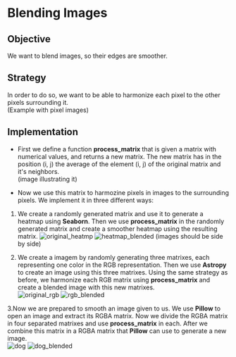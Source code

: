 # Blending Images

## Objective
We want to blend images, so their edges are smoother.

## Strategy
In order to do so, we want to be able to harmonize each pixel to the other pixels surrounding it.  
(Example with pixel images)

## Implementation
* First we define a function **process_matrix** that is given a matrix with numerical values, and returns a new matrix.
The new matrix has in the position (i, j) the average of the element (i, j) of the original matrix and it's neighbors.  
(image illustrating it)  
  
* Now we use this matrix to harmozine pixels in images to the surrounding pixels.  We implement it in three different ways:

1. We create a randomly generated matrix and use it to generate a heatmap using **Seaborn**. 
Then we use **process_matrix** in the randomly generated matrix and create a smoother heatmap using the resulting matrix.
![original_heatmp](https://user-images.githubusercontent.com/112963325/197737190-a1461a5e-7037-4d91-b1e1-92f088eeec45.png) 
![heatmap_blended](https://user-images.githubusercontent.com/112963325/197737224-6df77891-a2cc-4efc-8b1e-292ea163347f.png)
(images should be side by side)

2. We create a imagem by randomly generating three matrixes, each representing one color in the RGB representation. 
Then we use **Astropy** to create an image using this three matrixes. 
Using the same strategy as before, we harmonize each RGB matrix using **process_matrix** and create a blended image with this new matrixes.  
![original_rgb](https://user-images.githubusercontent.com/112963325/197739663-c7301feb-7941-45e4-9bc2-ccf9afb3e800.png)
![rgb_blended](https://user-images.githubusercontent.com/112963325/197739679-a383dbc3-bf7f-4c89-8e62-26eb1fe5ad01.png)

3.Now we are prepared to smooth an image given to us. We use **Pillow** to open an image and extract its RGBA matrix. 
Now we divide the RGBA matrix in four separated matrixes and use **process_matrix** in each. 
After we combine this matrix in a RGBA matrix that **Pillow** can use to generate a new image.  
![dog](https://user-images.githubusercontent.com/112963325/197740607-0e67a066-93bf-4c11-bcd6-f96b9ed27831.png)
![dog_blended](https://user-images.githubusercontent.com/112963325/197740608-8d2c1484-ef52-45dc-a323-bac811a81d8f.png)


